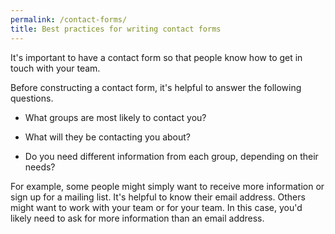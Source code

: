 ```yaml
---
permalink: /contact-forms/
title: Best practices for writing contact forms
---
```


It's important to have a contact form so that people know how to get in touch with your team.

Before constructing a contact form, it's helpful to answer the following questions.


* What groups are most likely to contact you?

* What will they be contacting you about?

* Do you need different information from each group, depending on their needs?

For example, some people might simply want to receive more information or sign up for a mailing list. It's helpful to know their email address. Others might want to work with your team or for your team. In this case, you'd likely need to ask for more information than an email address.
